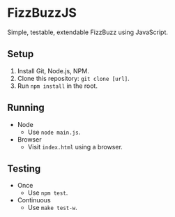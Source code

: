 FizzBuzzJS
==========
Simple, testable, extendable FizzBuzz using JavaScript.

Setup
-----
1. Install Git, Node.js, NPM.
2. Clone this repository: `git clone [url]`.
3. Run `npm install` in the root.

Running
-------
* Node
	* Use `node main.js`.
* Browser
	* Visit `index.html` using a browser.

Testing
-------
* Once
	* Use `npm test`.
* Continuous
	* Use `make test-w`.
